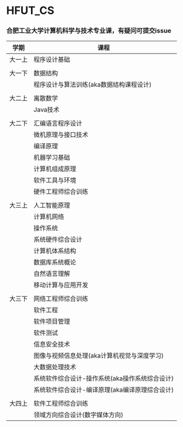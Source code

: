 # HFUT_CS

### 合肥工业大学计算机科学与技术专业课，有疑问可提交issue


| 学期   | 课程                                           |
| ------ | ---------------------------------------------- |
| 大一上 | 程序设计基础                                   |
|        |                                                |
| 大一下 | 数据结构                                       |
|        | 程序设计与算法训练(aka数据结构课程设计)        |
|        |                                                |
| 大二上 | 离散数学                                       |
|        | Java技术                                       |
|        |                                                |
| 大二下 | 汇编语言程序设计                               |
|        | 微机原理与接口技术                             |
|        | 编译原理                                       |
|        | 机器学习基础                                   |
|        | 计算机组成原理                                 |
|        | 软件工具与环境                                 |
|        | 硬件工程师综合训练                             |
|        |                                                |
| 大三上 | 人工智能原理                                   |
|        | 计算机网络                                     |
|        | 操作系统                                       |
|        | 系统硬件综合设计                               |
|        | 计算机体系结构                                 |
|        | 数据库系统概论                                 |
|        | 自然语言理解                                   |
|        | 移动计算与应用开发                             |
|        |                                                |
| 大三下 | 网络工程师综合训练                             |
|        | 软件工程                                       |
|        | 软件项目管理                                   |
|        | 软件测试                                       |
|        | 信息安全技术                                   |
|        | 图像与视频信息处理(aka计算机视觉与深度学习)    |
|        | 大数据处理技术                                 |
|        | 系统软件综合设计-操作系统(aka操作系统综合设计) |
|        | 系统软件综合设计-编译原理(aka编译原理综合设计) |
|        |                                                |
| 大四上 | 软件工程师综合训练                             |
|        | 领域方向综合设计(数字媒体方向)                 |
